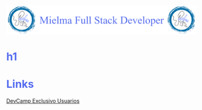 
![Logo Mielma](logo/Logo%20Encabezado.png)

# <b><font color="#556CEE">h1</font></b>


# <b><font color="#556CEE">Links</font></b>

[DevCamp Exclusivo Usuarios]()
